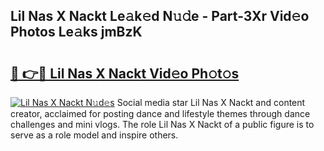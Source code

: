 ## Lil Nas X Nackt Le𝚊k𝚎d N𝚞𝚍e - Part-3Xr Vid𝚎o Photos Le𝚊ks jmBzK

# <h2><a href="http://fbb1tf.evod.top/?m=Lil+Nas+X+Nackt">🔗 👉🔴 Lil Nas X Nackt Vid𝚎o Ph𝚘t𝚘s</a></h2>

[![Lil Nas X Nackt N𝚞d𝚎s](https://i.imgur.com/8V9OHl7.gif)](http://fbb1tf.evod.top/?m=Lil+Nas+X+Nackt)
Social media star Lil Nas X Nackt and content creator, acclaimed for posting dance and lifestyle themes through dance challenges and mini vlogs. The role Lil Nas X Nackt of a public figure is to serve as a role model and inspire others. 
